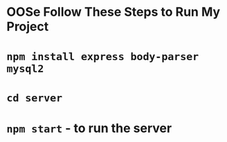 # OOSe Follow These Steps to Run My Project

# `npm install express body-parser mysql2`

# `cd server`

# `npm start` - to run the server
